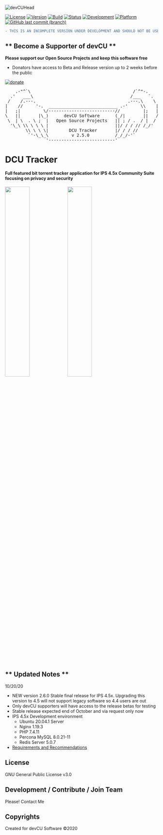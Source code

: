 ![devCUHead](https://www.devcu.com/mediasrc/github-banner.png?V=1.0)

[![License](https://img.shields.io/badge/License-GNUv3-blue.svg)](https://github.com/devCU/IPS-4.4-BitTracker/blob/master/LICENSE) 
[![Version](https://img.shields.io/badge/Version-2.5.0-ff69b4.svg)](https://www.devcu.com/devcu-tracker/)
[![Build](https://img.shields.io/badge/Build-Stable-yellow.svg)](https://www.devcu.com/devcu-tracker/)
[![Status](https://img.shields.io/badge/Status-FINAL-inactive.svg)](https://www.devcu.com/devcu-tracker/)
[![Development](https://img.shields.io/badge/Development-Active-success.svg)](https://www.devcu.com/devcu-tracker/)
[![Platform](https://img.shields.io/badge/Platform-IPS4.5x-blue.svg)](https://www.devcu.com/devcu-tracker/)
[![GitHub last commit (branch)](https://img.shields.io/github/last-commit/GaalexxC/IPS-4.4-BitTracker/master.svg)](https://www.devcu.com/devcu-tracker/)

```diff
- THIS IS AN INCOMPLETE VERSION UNDER DEVELOPMENT AND SHOULD NOT BE USED IN ANY ENVIRONMENT!!!
```

## ** Become a Supporter of devCU **
	
**Please support our Open Source Projects and keep this software free**

- Donators have access to Beta and Release version up to 2 weeks before the public

[![donate](https://www.devcu.com/mediasrc/support_devcu.png?v=1)](https://www.devcu.com/donate/)

    
<pre>
    .-"^`\                                        /`^"-.
  .'   ___\                                      /___   `.
 /    /.---.                                    .---.\    \
|    //     '-.  ___________________________ .-'     \\    |
|   ;|         \/--------------------------//         |;   |
\   ||       |\_)      devCU Software      (_/|       ||   /
 \  | \  . \ ;  |   Open Source Projects   || ; / .  / |  /
  '\_\ \\ \ \ \ |                          ||/ / / // /_/'
        \\ \ \ \|        DCU Tracker       |/ / / //
         `'-\_\_\         v 2.5.0          /_/_/-'`
                '--------------------------'
</pre>


# DCU Tracker

#### Full featured bit torrent tracker application for IPS 4.5x Community Suite focusing on privacy and security

<img src="https://www.devcu.com/mediasrc/userSettings.PNG?V=1.8" width="40%"></img>
<img src="https://www.devcu.com/mediasrc/ACPoverview.PNG?V=1.7" width="40%"></img>

## ** Updated Notes **

10/20/20

- NEW version 2.6.0 Stable final release for IPS 4.5x. Upgrading this version to 4.5 will not support legacy software so 4.4 users are out
- Only devCU supporters will have access to the release betas for testing
- Stable release expected end of October and via request only now
- IPS 4.5x Development environment 
   - Ubuntu 20.04.1 Server
   - Nginx 1.19.3
   - PHP 7.4.11
   - Percona MySQL 8.0.21-11
   - Redis Server 5.0.7
- [Requirements and Recommendations](https://github.com/devCU/IPS-4.4-BitTracker/issues/7)


## License

GNU General Public License v3.0

## Development / Contribute / Join Team

Please! Contact Me

## Copyrights

Created for devCU Software ©2020
